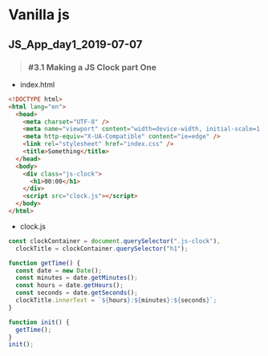 # Vanilla js

## JS_App_day1_2019-07-07

> ### #3.1 Making a JS Clock part One

* index.html

```html
<!DOCTYPE html>
<html lang="en">
  <head>
    <meta charset="UTF-8" />
    <meta name="viewport" content="width=device-width, initial-scale=1.0" />
    <meta http-equiv="X-UA-Compatible" content="ie=edge" />
    <link rel="stylesheet" href="index.css" />
    <title>Something</title>
  </head>
  <body>
    <div class="js-clock">
      <h1>00:00</h1>
    </div>
    <script src="clock.js"></script>
  </body>
</html>
```



* clock.js

```javascript
const clockContainer = document.querySelector(".js-clock"),
  clockTitle = clockContainer.querySelector("h1");

function getTime() {
  const date = new Date();
  const minutes = date.getMinutes();
  const hours = date.getHours();
  const seconds = date.getSeconds();
  clockTitle.innerText = `${hours}:${minutes}:${seconds}`;
}

function init() {
  getTime();
}
init();
```

